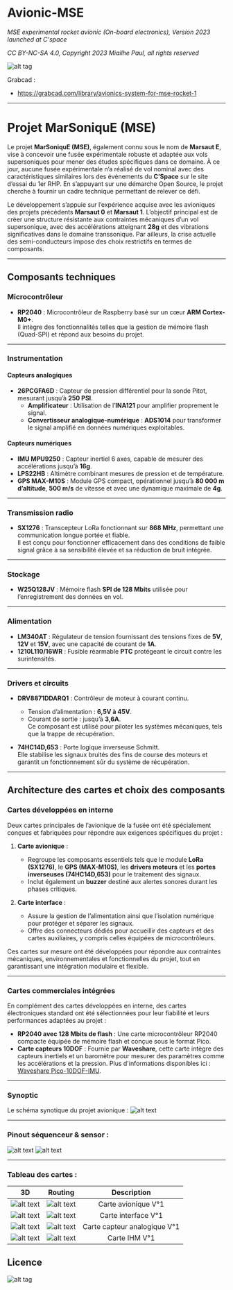 # Avionic-MSE
*MSE experimental rocket avionic (On-board electronics), Version 2023 launched at C'space*

*CC BY-NC-SA 4.0, Copyright 2023 Miailhe Paul, all rights reserved*

![alt tag](https://github.com/axpaul/Avionic-MSE/blob/main/Image/Publication%20MSE.png)

Grabcad :
- https://grabcad.com/library/avionics-system-for-mse-rocket-1

---

# Projet MarSoniquE (MSE)

Le projet **MarSoniquE (MSE)**, également connu sous le nom de **Marsaut E**, vise à concevoir une fusée expérimentale robuste et adaptée aux vols supersoniques pour mener des études spécifiques dans ce domaine. À ce jour, aucune fusée expérimentale n’a réalisé de vol nominal avec des caractéristiques similaires lors des événements du **C’Space** sur le site d’essai du 1er RHP. En s’appuyant sur une démarche Open Source, le projet cherche à fournir un cadre technique permettant de relever ce défi.

Le développement s’appuie sur l’expérience acquise avec les avioniques des projets précédents **Marsaut 0** et **Marsaut 1**. L’objectif principal est de créer une structure résistante aux contraintes mécaniques d’un vol supersonique, avec des accélérations atteignant **28g** et des vibrations significatives dans le domaine transsonique. Par ailleurs, la crise actuelle des semi-conducteurs impose des choix restrictifs en termes de composants.

---

## Composants techniques

### Microcontrôleur
- **RP2040** : Microcontrôleur de Raspberry basé sur un cœur **ARM Cortex-M0+**.  
  Il intègre des fonctionnalités telles que la gestion de mémoire flash (Quad-SPI) et répond aux besoins du projet.

---

### Instrumentation

#### Capteurs analogiques
- **26PCGFA6D** : Capteur de pression différentiel pour la sonde Pitot, mesurant jusqu’à **250 PSI**.
  - **Amplificateur** : Utilisation de l’**INA121** pour amplifier proprement le signal.
  - **Convertisseur analogique-numérique** : **ADS1014** pour transformer le signal amplifié en données numériques exploitables.

#### Capteurs numériques
- **IMU MPU9250** : Capteur inertiel 6 axes, capable de mesurer des accélérations jusqu’à **16g**.  
- **LPS22HB** : Altimètre combinant mesures de pression et de température.  
- **GPS MAX-M10S** : Module GPS compact, opérationnel jusqu’à **80 000 m d’altitude**, **500 m/s** de vitesse et avec une dynamique maximale de **4g**.

---

### Transmission radio
- **SX1276** : Transcepteur LoRa fonctionnant sur **868 MHz**, permettant une communication longue portée et fiable.  
  Il est conçu pour fonctionner efficacement dans des conditions de faible signal grâce à sa sensibilité élevée et sa réduction de bruit intégrée.

---

### Stockage
- **W25Q128JV** : Mémoire flash **SPI de 128 Mbits** utilisée pour l’enregistrement des données en vol.

---

### Alimentation
- **LM340AT** : Régulateur de tension fournissant des tensions fixes de **5V**, **12V** et **15V**, avec une capacité de courant de **1A**.  
- **1210L110/16WR** : Fusible réarmable **PTC** protégeant le circuit contre les surintensités.

---

### Drivers et circuits
- **DRV8871DDARQ1** : Contrôleur de moteur à courant continu.  
  - Tension d’alimentation : **6,5V à 45V**.  
  - Courant de sortie : jusqu’à **3,6A**.  
  Ce composant est utilisé pour piloter les systèmes mécaniques, tels que la trappe de récupération.

- **74HC14D,653** : Porte logique inverseuse Schmitt.  
  Elle stabilise les signaux bruités des fins de course des moteurs et garantit un fonctionnement sûr du système de récupération.

---

## Architecture des cartes et choix des composants

### Cartes développées en interne

Deux cartes principales de l’avionique de la fusée ont été spécialement conçues et fabriquées pour répondre aux exigences spécifiques du projet :

1. **Carte avionique** :  
   - Regroupe les composants essentiels tels que le module **LoRa (SX1276)**, le **GPS (MAX-M10S)**, les **drivers moteurs** et les **portes inverseuses (74HC14D,653)** pour le traitement des signaux.  
   - Inclut également un **buzzer** destiné aux alertes sonores durant les phases critiques.

2. **Carte interface** :  
   - Assure la gestion de l’alimentation ainsi que l’isolation numérique pour protéger et séparer les signaux.  
   - Offre des connecteurs dédiés pour accueillir des capteurs et des cartes auxiliaires, y compris celles équipées de microcontrôleurs.

Ces cartes sur mesure ont été développées pour répondre aux contraintes mécaniques, environnementales et fonctionnelles du projet, tout en garantissant une intégration modulaire et flexible.

---

### Cartes commerciales intégrées

En complément des cartes développées en interne, des cartes électroniques standard ont été sélectionnées pour leur fiabilité et leurs performances adaptées au projet :  
- **RP2040 avec 128 Mbits de flash** : Une carte microcontrôleur RP2040 compacte équipée de mémoire flash et conçue sous le format Pico.  
- **Carte capteurs 10DOF** : Fournie par **Waveshare**, cette carte intègre des capteurs inertiels et un baromètre pour mesurer des paramètres comme les accélérations et la pression. Plus d'informations disponibles ici : [Waveshare Pico-10DOF-IMU](https://www.waveshare.com/pico-10dof-imu.htm).

---

### Synoptic

Le schéma synotique du projet avionique :
![alt text](https://github.com/axpaul/Avionic-MSE/blob/main/Image/Sypnotique%20MSE.png)

---

### Pinout séquenceur & sensor :

![alt text](https://github.com/axpaul/Avionic-MSE/blob/main/Image/MSE%20SEQ%20PINOUT.png)
![alt text](https://github.com/axpaul/Avionic-MSE/blob/main/Image/MSE%20SENSOR%20PINOUT.png)

---

### Tableau des cartes :

| 3D | Routing  | Description |
|:---:|:---:|:---:|
| ![alt text](https://github.com/axpaul/Avionic-MSE/blob/main/Image/3D-Avionique.png) | ![alt text](https://github.com/axpaul/Avionic-MSE/blob/main/Image/Routage-Avionic-MSE.png) | Carte avionique V°1|
| ![alt text](https://github.com/axpaul/Avionic-MSE/blob/main/Image/3D-Interface.png) | ![alt text](https://github.com/axpaul/Avionic-MSE/blob/main/Image/Routage-Interface-MSE.png) | Carte interface V°1 |
| ![alt text](https://github.com/axpaul/Avionic-MSE/blob/main/Image/3D-Sensor.png)  |  ![alt text](https://github.com/axpaul/Avionic-MSE/blob/main/Image/Routage-Sensor-MSE.png) | Carte capteur analogique V°1 |
| ![alt text](https://github.com/axpaul/Avionic-MSE/blob/main/Image/3D-IHM.png)  |  ![alt text](https://github.com/axpaul/Avionic-MSE/blob/main/Image/Routage-IHM-MSE.png) | Carte IHM V°1 |

## Licence 

![alt tag](https://github.com/axpaul/Avionic-Marsaut1/blob/main/Cc-by-nc-sa_icon.svg.png)
